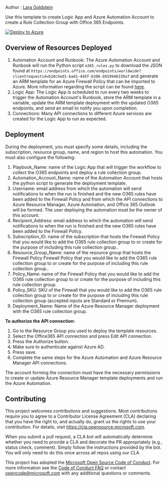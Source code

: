 Author : [Lara Goldstein](https://github.com/laragoldstein13)

Use this template to create Logic App and Azure Automation Account to create a Rule Collection Group with Office 365 Endpoints.

[![Deploy to Azure](https://aka.ms/deploytoazurebutton)](https://portal.azure.com/#create/Microsoft.Template/uri/https%3A%2F%2Fraw.githubusercontent.com%2FAzure%2FAzure-Network-Security%2Fmaster%2FAzure%2520Firewall%2FTemplate%2520-%2520Logic%2520app%2520for%2520IDPS%2520signature%2520updates%2520notification%2FTemplate.json)

## Overview of Resources Deployed
1. Automation Account and Runbook: The Azure Automation Account and Runbook will run the Python script `o365_rules.py` to download the JSON found at `https://endpoints.office.com/endpoints/worldwide?clientrequestid=b10c5ed1-bad1-445f-b386-b919946339a7` and generate an ARM template for an Azure Firewall Policy that can be imported to Azure. More information regarding the script can be found [here](https://blog.cloudtrooper.net/2022/05/06/azure-firewall-rules-for-office-365/).
2. Logic App: The Logic App is scheduled to run every two weeks to trigger the Automation Account's Runbook, store the ARM template in a variable, update the ARM template deployment with the updated O365 endpoints, and send an email to notify you upon completion.
3. Connections: Many API connections to different Azure services are created for the Logic App to run as expected.


## Deployment

During the deployment, you must specify some details, including the subscription, resource group, name, and region to host this automation. You must also configure the following: 

1. Playbook_Name: name of the Logic App that will trigger the workflow to collect the O365 endpoints and deploy a rule collection group.
2. Automation_Account_Name: name of the Automation Account that hosts the python script to generate the deployment template.
3. Username: email address from which the automation will send notifications to when the run is finished and the new O365 rules have been added to the Firewall Policy and from which the API connections to Azure Resource Manager, Azure Automation, and Office 365 Outlook will be formed. The user deploying the automation must be the owner of this account.
4. Recipient_Address: email address to which the automation will send notifications to when the run is finished and the new O365 rules have been added to the Firewall Policy.
5. Subscription_ID: name of the subscription that hosts the Firewall Policy that you would like to add the O365 rule collection group to  or create for the purpose of including this rule collection group.. 
6. Resource_Group_Name: name of the resource group that hosts the Firewall Policy Firewall Policy that you would like to add the O365 rule collection group to  or create for the purpose of including this rule collection group..
7. Policy_Name: name of the Firewall Policy that you would like to add the O365 rule collection group to or create for the purpose of including this rule collection group.
8. Policy_SKU: SKU of the Firewall that you would like to add the O365 rule collection group to or create for the purpose of including this rule collection group (accepted inputs are Standard or Premium).
9. Deployment_Name: Name of the Azure Resource Manager deployment with the O365 rule collection group.

**To authorize the API connection:** 

1. Go to the Resource Group you used to deploy the template resources. 
2. Select the Office365 API connection and press Edit API connection. 
3. Press the Authorize button. 
4. Make sure to authenticate against Azure AD. 
5. Press save. 
6. Complete the same steps for the Azure Automation and Azure Resource Manager API connections.
 
The account forming the connection must have the necessary permissions to create or update Azure Resource Manager template deployments and run the Azure Automation.

## Contributing

This project welcomes contributions and suggestions.  Most contributions require you to agree to a
Contributor License Agreement (CLA) declaring that you have the right to, and actually do, grant us
the rights to use your contribution. For details, visit https://cla.opensource.microsoft.com.

When you submit a pull request, a CLA bot will automatically determine whether you need to provide
a CLA and decorate the PR appropriately (e.g., status check, comment). Simply follow the instructions
provided by the bot. You will only need to do this once across all repos using our CLA.

This project has adopted the [Microsoft Open Source Code of Conduct](https://opensource.microsoft.com/codeofconduct/).
For more information see the [Code of Conduct FAQ](https://opensource.microsoft.com/codeofconduct/faq/) or
contact [opencode@microsoft.com](mailto:opencode@microsoft.com) with any additional questions or comments.
